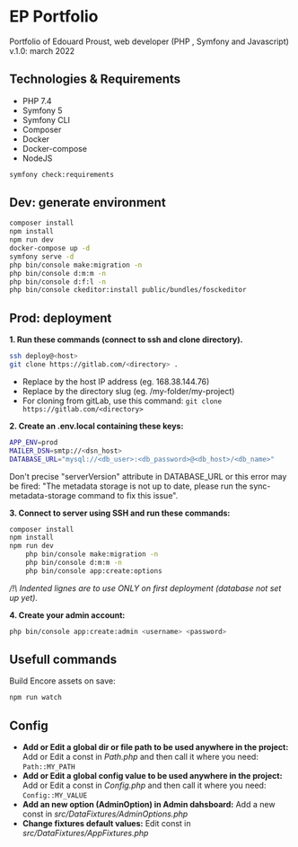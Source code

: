 # EP Portfolio

Portfolio of Edouard Proust, web developer (PHP , Symfony and Javascript)
v.1.0: march 2022

## Technologies & Requirements

- PHP 7.4
- Symfony 5
- Symfony CLI
- Composer
- Docker
- Docker-compose
- NodeJS

```bash
symfony check:requirements
```

## Dev: generate environment

```bash
composer install
npm install
npm run dev
docker-compose up -d
symfony serve -d
php bin/console make:migration -n
php bin/console d:m:m -n
php bin/console d:f:l -n
php bin/console ckeditor:install public/bundles/fosckeditor
```

## Prod: deployment

**1. Run these commands (connect to ssh and clone directory).**
```bash
ssh deploy@<host>
git clone https://gitlab.com/<directory> .
```
- Replace <host> by the host IP address (eg. 168.38.144.76)
- Replace <directory> by the directory slug (eg. /my-folder/my-project)
- For cloning from gitLab, use this command: `git clone https://gitlab.com/<directory>`

**2. Create an .env.local containing these keys:**
```bash
APP_ENV=prod
MAILER_DSN=smtp://<dsn_host>
DATABASE_URL="mysql://<db_user>:<db_password>@<db_host>/<db_name>"
```
Don't precise "serverVersion" attribute in DATABASE_URL or this error may be fired: "The metadata storage is not up to date, please run the sync-metadata-storage command to fix this issue".

**3. Connect to server using SSH and run these commands:**
```bash
composer install
npm install
npm run dev
    php bin/console make:migration -n
    php bin/console d:m:m -n
    php bin/console app:create:options
```
_/!\ Indented lignes are to use ONLY on first deployment (database not set up yet)._

**4. Create your admin account:**
```bash
php bin/console app:create:admin <username> <password>
```

## Usefull commands

Build Encore assets on save:
```bash
npm run watch
```

## Config

- **Add or Edit a global dir or file path to be used anywhere in the project:** 
Add or Edit a const in _Path.php_ and then call it where you need: `Path::MY_PATH`
- **Add or Edit a global config value to be used anywhere in the project:** 
Add or Edit a const in _Config.php_ and then call it where you need: `Config::MY_VALUE`
- **Add an new option (AdminOption) in Admin dahsboard:** 
Add a new const in _src/DataFixtures/AdminOptions.php_
- **Change fixtures default values:** 
Edit const in _src/DataFixtures/AppFixtures.php_
